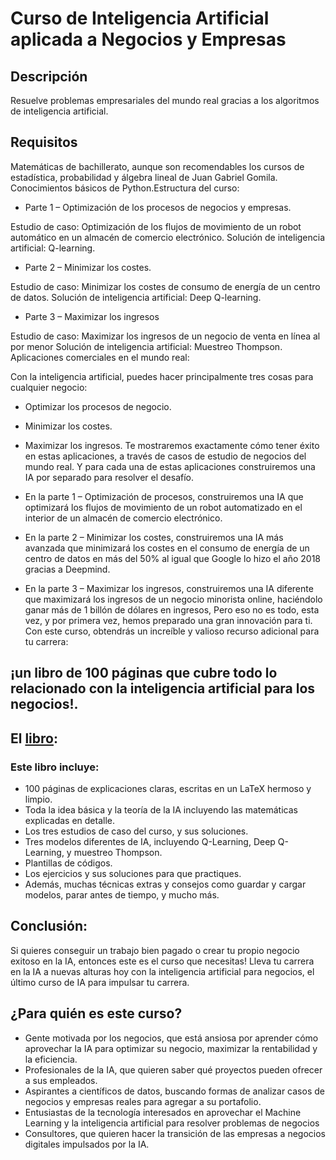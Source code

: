 # Curso de Inteligencia Artificial aplicada a Negocios y Empresas 

## Descripción
Resuelve problemas empresariales del mundo real gracias a los algoritmos de inteligencia artificial.

## Requisitos

Matemáticas de bachillerato, aunque son recomendables los cursos de estadística, probabilidad y álgebra lineal de Juan Gabriel Gomila.
Conocimientos básicos de Python.Estructura del curso:
- Parte 1 – Optimización de los procesos de negocios y empresas.

Estudio de caso: Optimización de los flujos de movimiento de un robot automático en un almacén de comercio electrónico.
Solución de inteligencia artificial: Q-learning.
- Parte 2 – Minimizar los costes.

Estudio de caso: Minimizar los costes de consumo de energía de un centro de datos.
Solución de inteligencia artificial: Deep Q-learning.
- Parte 3 – Maximizar los ingresos

Estudio de caso: Maximizar los ingresos de un negocio de venta en línea al por menor
Solución de inteligencia artificial: Muestreo Thompson.
Aplicaciones comerciales en el mundo real:

Con la inteligencia artificial, puedes hacer principalmente tres cosas para cualquier negocio:

- Optimizar los procesos de negocio.
- Minimizar los costes.
- Maximizar los ingresos.
Te mostraremos exactamente cómo tener éxito en estas aplicaciones, a través de casos de estudio de negocios del mundo real. Y para cada una de estas aplicaciones construiremos una IA por separado para resolver el desafío.

- En la parte 1 – Optimización de procesos, construiremos una IA que optimizará los flujos de movimiento de un robot automatizado en el interior de un almacén de comercio electrónico.
- En la parte 2 – Minimizar los costes, construiremos una IA más avanzada que minimizará los costes en el consumo de energía de un centro de datos en más del 50% al igual que Google lo hizo el año 2018 gracias a Deepmind.
- En la parte 3 – Maximizar los ingresos, construiremos una IA diferente que maximizará los ingresos de un negocio minorista online, haciéndolo ganar más de 1 billón de dólares en ingresos,
Pero eso no es todo, esta vez, y por primera vez, hemos preparado una gran innovación para ti. Con este curso, obtendrás un increíble y valioso recurso adicional para tu carrera:

## ¡un libro de 100 páginas que cubre todo lo relacionado con la inteligencia artificial para los negocios!.

## El [libro](https://joanby.github.io/bookdown-iabusiness/):

### Este libro incluye:

- 100 páginas de explicaciones claras, escritas en un LaTeX hermoso y limpio.
- Toda la idea básica y la teoría de la IA incluyendo las matemáticas explicadas en detalle.
- Los tres estudios de caso del curso, y sus soluciones.
- Tres modelos diferentes de IA, incluyendo Q-Learning, Deep Q-Learning, y muestreo Thompson.
- Plantillas de códigos.
- Los ejercicios y sus soluciones para que practiques.
- Además, muchas técnicas extras y consejos como guardar y cargar modelos, parar antes de tiempo, y mucho más.
## Conclusión:

Si quieres conseguir un trabajo bien pagado o crear tu propio negocio exitoso en la IA, entonces este es el curso que necesitas! Lleva tu carrera en la IA a nuevas alturas hoy con la inteligencia artificial para negocios, el último curso de IA para impulsar tu carrera.

## ¿Para quién es este curso?
- Gente motivada por los negocios, que está ansiosa por aprender cómo aprovechar la IA para optimizar su negocio, maximizar la rentabilidad y la eficiencia.
- Profesionales de la IA, que quieren saber qué proyectos pueden ofrecer a sus empleados.
- Aspirantes a científicos de datos, buscando formas de analizar casos de negocios y empresas reales para agregar a su portafolio.
- Entusiastas de la tecnología interesados en aprovechar el Machine Learning y la inteligencia artificial para resolver problemas de negocios
- Consultores, que quieren hacer la transición de las empresas a negocios digitales impulsados por la IA.

